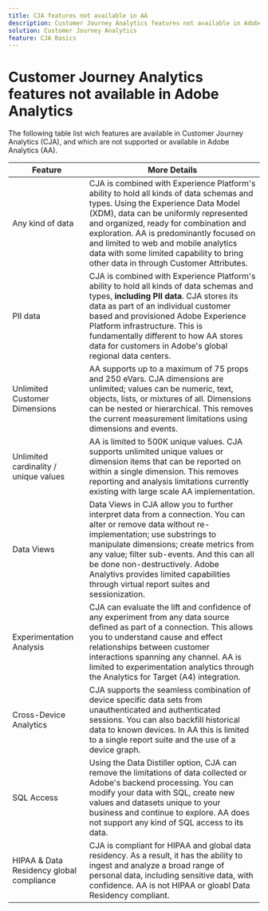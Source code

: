 ```yaml
---
title: CJA features not available in AA
description: Customer Journey Analytics features not available in Adobe Analytics.
solution: Customer Journey Analytics
feature: CJA Basics
---
```

# Customer Journey Analytics features not available in Adobe Analytics

The following table list wich features are available in Customer Journey Analytics (CJA), and which are not supported or available in Adobe Analytics (AA).


| Feature | More Details |
| --- | --- |
| Any kind of data | CJA is combined with Experience Platform's ability to hold all kinds of data schemas and types. Using the Experience Data Model (XDM), data can be uniformly represented and organized, ready for combination and exploration. AA is predominantly focused on and limited to web and mobile analytics data with some limited capability to bring other data in through Customer Attributes. |
| PII data | CJA is combined with Experience Platform's ability to hold all kinds of data schemas and types, **including PII data**. CJA stores its data as part of an individual customer based and provisioned Adobe Experience Platform infrastructure. This is fundamentally different to how AA stores data for customers in Adobe's global regional data centers. |
| Unlimited Customer Dimensions | AA supports up to a maximum of 75 props and 250 eVars. CJA dimensions are unlimited; values can be numeric, text, objects, lists, or mixtures of all. Dimensions can be nested or hierarchical. This removes the current measurement limitations using dimensions and events. |
| Unlimited cardinality / unique values | AA is limited to 500K unique values. CJA supports unlimited unique values or dimension items that can be reported on within a single dimension. This removes reporting and analysis limitations currently existing with large scale AA implementation. |
| Data Views | Data Views in CJA allow you to further interpret data from a connection. You can alter or remove data without re-implementation; use substrings to manipulate dimensions; create metrics from any value; filter sub-events. And this can all be done non-destructively. Adobe Analytivs provides limited capabilities through virtual report suites and sessionization. |
| Experimentation Analysis | CJA can evaluate the lift and confidence of any experiment from any data source defined as part of a connection. This allows you to understand cause and effect relationships between customer interactions spanning any channel. AA is limited to experimentation analytics through the Analytics for Target (A4) integration. |
| Cross-Device Analytics | CJA supports the seamless combination of device specific data sets from unauthenticated and authenticated sessions. You can also backfill historical data to known devices. In AA this is limited to a single report suite and the use of a device graph. |
| SQL Access | Using the Data Distiller option, CJA can remove the limitations of data collected or Adobe's backend processing. You can modify your data with SQL, create new values and datasets unique to your business and continue to explore. AA does not support any kind of SQL access to its data. |
| HIPAA & Data Residency global compliance | CJA is compliant for HIPAA and global data residency. As a result, it has the ability to ingest and analyze a broad range of personal data, including sensitive data, with confidence. AA is not HIPAA or gloabl Data Residency compliant. |



 


